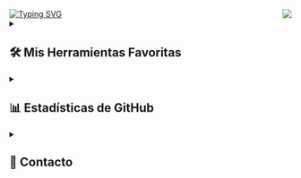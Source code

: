 <img align="right" src="https://visitor-badge.laobi.icu/badge?page_id=Mine-J.Mine-J"/>

<a href="https://git.io/typing-svg">
  <img src="https://readme-typing-svg.demolab.com?font=Permanent+Marker&size=35&pause=1000&color=F7F7F7&background=FFFFFF00&width=435&lines=%F0%9F%91%8B+%C2%A1Hola!+Soy+Javier+%F0%9F%91%8B" alt="Typing SVG" />
</a>

<details> 
  <summary><h2>🛠️ Mis Herramientas Favoritas</h2></summary>

  <h3>👨‍💻 Lenguajes de Programación y Markup</h3>
  <p>
      <a href="#"><img alt="C++" src="https://custom-icon-badges.demolab.com/badge/C++-9C033A.svg?logo=cpp2&logoColor=white"></a>
      <a href="#"><img alt="Java" src="https://custom-icon-badges.demolab.com/badge/Java-007396.svg?logo=java&logoColor=white"></a>
      <a href="#"><img alt="Python" src="https://img.shields.io/badge/Python-14354C.svg?logo=python&logoColor=white"></a>
      <a href="#"><img alt="TypeScript" src="https://img.shields.io/badge/TypeScript-007ACC.svg?logo=typescript&logoColor=white"></a>
      <a href="#"><img alt="Deno JS" src="https://img.shields.io/badge/Deno-000000.svg?logo=deno&logoColor=white"></a>
      <a href="#"><img alt="SQL" src="https://custom-icon-badges.demolab.com/badge/SQL-025E8C.svg?logo=database&logoColor=white"></a>
  </p>

  <h3>🧰 Frameworks y Librerías</h3>
  <p>
      <a href="#"><img alt="Arduino" src="https://img.shields.io/badge/-Arduino-00979D?logo=Arduino&logoColor=white"></a>
      <a href="#"><img alt="GitHub Actions" src="https://img.shields.io/badge/GitHub%20Actions-2671E5.svg?logo=github%20actions&logoColor=white"></a>
  </p>

  <h3>🗄️ Bases de Datos y Cloud</h3>
  <p>
      <a href="#"><img alt="MongoDB" src="https://img.shields.io/badge/MongoDB-47A248.svg?logo=mongodb&logoColor=white"></a>
      <a href="#"><img alt="MySQL" src="https://img.shields.io/badge/MySQL-4479A1.svg?logo=mysql&logoColor=white"></a>
      <a href="#"><img alt="GitHub Pages" src="https://img.shields.io/badge/GitHub%20Pages-327FC7.svg?logo=github&logoColor=white"></a>
  </p>

  <h3>💻 Software y Herramientas</h3>
  <p>
      <a href="#"><img alt="Git" src="https://img.shields.io/badge/Git-F05033.svg?logo=git&logoColor=white"></a>
      <a href="#"><img alt="GitHub" src="https://img.shields.io/badge/GitHub-181717.svg?logo=github&logoColor=white"></a>
      <a href="#"><img alt="VS Code" src="https://img.shields.io/badge/Visual%20Studio%20Code-0078d7.svg?logo=visual-studio-code&logoColor=white"></a>
      <a href="#"><img alt="Postman" src="https://img.shields.io/badge/Postman-FF6C37?logo=postman&logoColor=white"></a>
  </p>
</details>

<details> 
  <summary><h2>📊 Estadísticas de GitHub</h2></summary>
  <img src="https://github-readme-stats.vercel.app/api?username=Mine-J&theme=ambient_gradient&hide_border=false&include_all_commits=true&count_private=true" alt="GitHub Stats"><br>
  <img src="https://github-readme-stats.vercel.app/api/top-langs/?username=Mine-J&theme=ambient_gradient&hide_border=false&include_all_commits=true&count_private=true&layout=compact" alt="Top Languages"><br>

  ### 🔝 Top Contributed Repo
  ![](https://github-contributor-stats.vercel.app/api?username=Mine-J&limit=5&theme=dark&combine_all_yearly_contributions=true)

</details>


<details> 
  <summary><h2>📲 Contacto</h2></summary>
  <p>
    <a href="https://www.linkedin.com/in/javiersaezgarcia-/" target="_blank">
      <img src="https://cdn.jsdelivr.net/gh/devicons/devicon/icons/linkedin/linkedin-original.svg" alt="LinkedIn" width="35" height="35">
    </a>
  </p>
</details>
